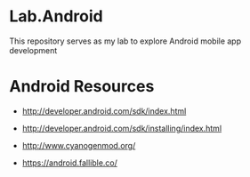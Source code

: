 # Lab.Android
This repository serves as my lab to explore Android mobile app development

# Android Resources
* http://developer.android.com/sdk/index.html
* http://developer.android.com/sdk/installing/index.html


* http://www.cyanogenmod.org/


* https://android.fallible.co/
